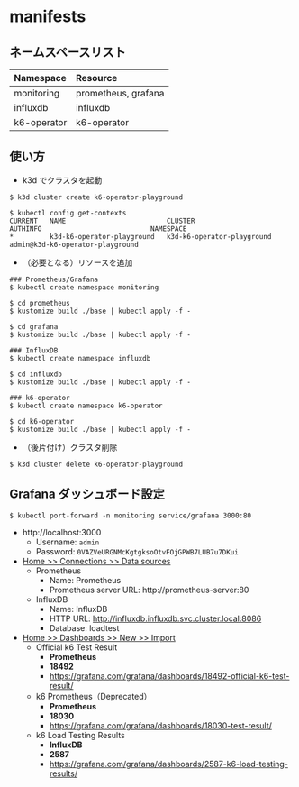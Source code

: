# manifests

## ネームスペースリスト

| Namespace   | Resource            |
| :---------- | :------------------ |
| monitoring  | prometheus, grafana |
| influxdb    | influxdb            |
| k6-operator | k6-operator         |

## 使い方

- k3d でクラスタを起動

```shell
$ k3d cluster create k6-operator-playground

$ kubectl config get-contexts
CURRENT   NAME                         CLUSTER                      AUTHINFO                           NAMESPACE
*         k3d-k6-operator-playground   k3d-k6-operator-playground   admin@k3d-k6-operator-playground
```

- （必要となる）リソースを追加

```shell
### Prometheus/Grafana
$ kubectl create namespace monitoring

$ cd prometheus
$ kustomize build ./base | kubectl apply -f -

$ cd grafana
$ kustomize build ./base | kubectl apply -f -

### InfluxDB
$ kubectl create namespace influxdb

$ cd influxdb
$ kustomize build ./base | kubectl apply -f -

### k6-operator
$ kubectl create namespace k6-operator

$ cd k6-operator
$ kustomize build ./base | kubectl apply -f -
```

- （後片付け）クラスタ削除

```shell
$ k3d cluster delete k6-operator-playground
```

## Grafana ダッシュボード設定

```shell
$ kubectl port-forward -n monitoring service/grafana 3000:80
```

- http://localhost:3000
  - Username: `admin`
  - Password: `0VAZVeURGNMcKgtgksoOtvFOjGPWB7LUB7u7DKui`
- <u>Home >> Connections >> Data sources</u>
  - Prometheus
    - Name: Prometheus
    - Prometheus server URL: http://prometheus-server:80
  - InfluxDB
    - Name: InfluxDB
    - HTTP URL: http://influxdb.influxdb.svc.cluster.local:8086
    - Database: loadtest
- <u>Home >> Dashboards >> New >> Import</u>
  - Official k6 Test Result
    - **Prometheus**
    - **18492**
    - https://grafana.com/grafana/dashboards/18492-official-k6-test-result/
  - k6 Prometheus（Deprecated）
    - **Prometheus**
    - **18030**
    - https://grafana.com/grafana/dashboards/18030-test-result/
  - k6 Load Testing Results
    - **InfluxDB**
    - **2587**
    - https://grafana.com/grafana/dashboards/2587-k6-load-testing-results/
